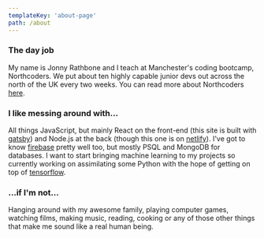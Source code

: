 ```yaml
---
templateKey: 'about-page'
path: /about
---
```

### The day job
My name is Jonny Rathbone and I teach at Manchester's coding bootcamp, Northcoders. We put about ten highly capable junior devs out across the north of the UK every two weeks. You can read more about Northcoders [here](https://northcoders.com/).

### I like messing around with...
All things JavaScript, but mainly React on the front-end (this site is built with [gatsby](https://www.gatsbyjs.org/)) and Node.js at the back (though this one is on [netlify](https://www.netlify.com/)). I've got to know [firebase](https://firebase.google.com/) pretty well too, but mostly PSQL and MongoDB for databases. I want to start bringing machine learning to my projects so currently working on assimilating some Python with the hope of getting on top of [tensorflow](https://www.tensorflow.org/).

### ...if I'm not...
Hanging around with my awesome family, playing computer games, watching films, making music, reading, cooking or any of those other things that make me sound like a real human being.